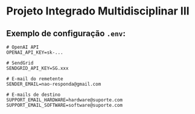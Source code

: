 # Projeto Integrado Multidisciplinar III

## Exemplo de configuração `.env`:
```env
# OpenAI API
OPENAI_API_KEY=sk-...

# SendGrid
SENDGRID_API_KEY=SG.xxx

# E-mail do remetente
SENDER_EMAIL=nao-responda@gmail.com

# E-mails de destino
SUPPORT_EMAIL_HARDWARE=hardware@suporte.com
SUPPORT_EMAIL_SOFTWARE=software@suporte.com
```